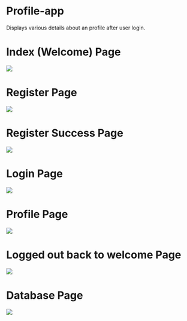 # Profile-app
Displays various details about an profile after user login.


<h1> Index (Welcome) Page</h1>
<img src="https://user-images.githubusercontent.com/55328026/220984297-ecadff85-4084-42f8-83bf-ebb8b8601b46.png"/>

<h1> Register Page</h1>
<img src="https://user-images.githubusercontent.com/55328026/220984722-c139775d-cd38-4f60-a6f6-6fd3d22582c1.png"/>

<h1> Register Success Page</h1>
<img src="https://user-images.githubusercontent.com/55328026/220984882-8dac4cd4-ac44-46ca-8b3a-bc5fa5b550b8.png"/>

<h1> Login Page</h1>
<img src="https://user-images.githubusercontent.com/55328026/220985018-e5288132-9d12-4e60-80b7-06069a54e417.png"/>

<h1> Profile Page</h1>
<img src="https://user-images.githubusercontent.com/55328026/220985087-54be8994-aa04-43dc-a9e9-e02ad2927ec4.png"/>

<h1> Logged out back to welcome Page</h1>
<img src="https://user-images.githubusercontent.com/55328026/220985249-9d479111-6d03-426c-84d3-acbb0d7f7491.png"/>

<h1> Database Page</h1>
<img src="https://user-images.githubusercontent.com/55328026/220988584-8837c21b-3599-4c26-9b88-020e765fd335.png"/>

